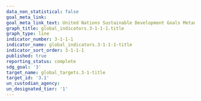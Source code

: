```yaml
---
data_non_statistical: false
goal_meta_link: 
goal_meta_link_text: United Nations Sustainable Development Goals Metadata
graph_title: global_indicators.3-1-1-1.title
graph_type: line
indicator_number: 3-1-1-1
indicator_name: global_indicators.3-1-1-1-title
indicator_sort_order: 3-1-1-1
published: true
reporting_status: complete
sdg_goal: '3'
target_name: global_targets.3-1-title
target_id: '3.1'
un_custodian_agency: 
un_designated_tier: '1'
---
```

